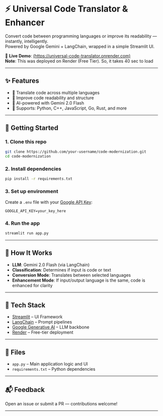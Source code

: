 
# ⚡️ Universal Code Translator & Enhancer

Convert code between programming languages or improve its readability — instantly, intelligently.\
Powered by Google Gemini + LangChain, wrapped in a simple Streamlit UI.

🔗 **Live Demo**: [(https://universal-code-translator.onrender.com)](https://universal-code-translator.onrender.com) \
**Note**: This was deployed on Render (Free Tier). So, it takes 40 sec to load

---

## ✨ Features

- 🔄 Translate code across multiple languages  
- 🧼 Improve code readability and structure  
- 🤖 AI-powered with Gemini 2.0 Flash  
- 🧪 Supports: Python, C++, JavaScript, Go, Rust, and more

---

## 🚀 Getting Started

### 1. Clone this repo

```bash
git clone https://github.com/your-username/code-modernization.git
cd code-modernization
````

### 2. Install dependencies

```bash
pip install -r requirements.txt
```

### 3. Set up environment

Create a `.env` file with your [Google API Key](https://aistudio.google.com/app/apikey):

```
GOOGLE_API_KEY=your_key_here
```

### 4. Run the app

```bash
streamlit run app.py
```

---

## 🧠 How It Works

* **LLM**: Gemini 2.0 Flash (via LangChain)
* **Classification**: Determines if input is code or text
* **Conversion Mode**: Translates between selected languages
* **Enhancement Mode**: If input/output language is the same, code is enhanced for clarity

---

## 💼 Tech Stack

* [Streamlit](https://streamlit.io/) – UI Framework
* [LangChain](https://www.langchain.com/) – Prompt pipelines
* [Google Generative AI](https://ai.google.dev/) – LLM backbone
* [Render](https://render.com/) – Free-tier deployment

---

## 📄 Files

* `app.py` – Main application logic and UI
* `requirements.txt` – Python dependencies

---

## 📬 Feedback

Open an issue or submit a PR — contributions welcome!

---
